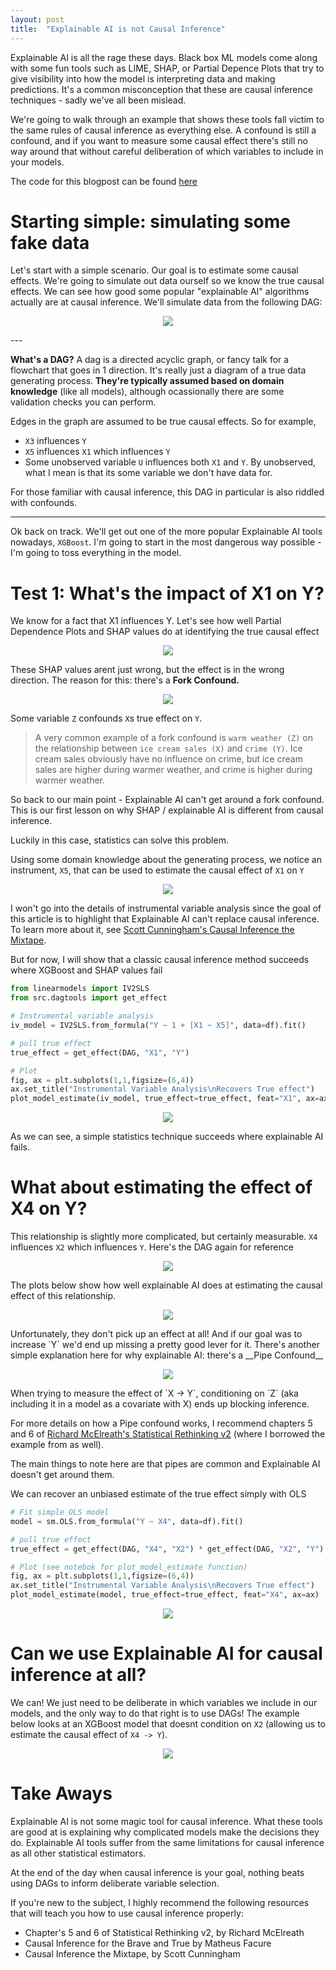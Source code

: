 ```yaml
---
layout: post
title:  "Explainable AI is not Causal Inference"
---
```


Explainable AI is all the rage these days. Black box ML models come along with some fun tools such as LIME, SHAP, or Partial Depence Plots that try to give visibility into how the model is interpreting data and making predictions. It's a common misconception that these are causal inference techniques - sadly we've all been mislead.

We're going to walk through an example that shows these tools fall victim to the same rules of causal inference as everything else. A confound is still a confound, and if you want to measure some causal effect there's still no way around that without careful deliberation of which variables to include in your models.

The code for this blogpost can be found [here](https://github.com/kylejcaron/case_studies/blob/master/Explainable%20AI%20vs%20Causal%20Inference.ipynb)

# Starting simple: simulating some fake data

Let's start with a simple scenario. Our goal is to estimate some causal effects. We're going to simulate out data ourself so we know the true causal effects. We can see how good some popular "explainable AI" algorithms actually are at causal inference. We'll simulate data from the following DAG:

<p align="center">
  <img src="/docs/assets/img/explainable_ai_dag1.png"/>
</p>
---

__What's a DAG?__ A dag is a directed acyclic graph, or fancy talk for a flowchart that goes in 1 direction. It's really just a diagram of a true data generating process. __They're typically assumed based on domain knowledge__ (like all models), although ocassionally there are some validation checks you can perform.

Edges in the graph are assumed to be true causal effects. So for example,

 * `X3` influences `Y`
 * `X5` influences `X1` which influences `Y`
 * Some unobserved variable `U` influences both `X1` and `Y`. By unobserved, what I mean is that its some variable we don't have data for.

For those familiar with causal inference, this DAG in particular is also riddled with confounds.

---

Ok back on track. We'll get out one of the more popular Explainable AI tools nowadays, `XGBoost`. I'm going to start in the most dangerous way possible - I'm going to toss everything in the model. 

# Test 1: What's the impact of X1 on Y?

We know for a fact that X1 influences Y. Let's see how well Partial Dependence Plots and SHAP values do at identifying the true causal effect

<p align="center">
  <img src="/docs/assets/img/explainable_ai_fig2.png"/>
</p>

These SHAP values arent just wrong, but the effect is in the wrong direction. The reason for this: there's a __Fork Confound.__

<p align="center">
  <img src="/docs/assets/img/explainable_ai_fig3.png"/>
</p>

Some variable `Z` confounds `X`s true effect on `Y`. 

> A very common example of a fork confound is `warm weather (Z)` on the relationship between `ice cream sales (X)` and `crime (Y)`. Ice cream sales obviously have no influence on crime, but ice cream sales are higher during warmer weather, and crime is higher during warmer weather.


So back to our main point - Explainable AI can't get around a fork confound. This is our first lesson on why SHAP / explainable AI is different from causal inference. 

Luckily in this case, statistics can solve this problem.

Using some domain knowledge about the generating process, we notice an instrument, `X5`, that can be used to estimate the causal effect of `X1` on `Y`

<p align="center">
  <img src="/docs/assets/img/explainable_ai_fig4.png"/>
</p>

I won't go into the details of instrumental variable analysis since the goal of this article is to highlight that Explainable AI can't replace causal inference. To learn more about it, see [Scott Cunningham's Causal Inference the Mixtape](https://mixtape.scunning.com/instrumental-variables.html?panelset=python-code&panelset1=python-code2).

But for now, I will show that a classic causal inference method succeeds where XGBoost and SHAP values fail

```python
from linearmodels import IV2SLS
from src.dagtools import get_effect

# Instrumental variable analysis
iv_model = IV2SLS.from_formula("Y ~ 1 + [X1 ~ X5]", data=df).fit()

# pull true effect
true_effect = get_effect(DAG, "X1", "Y")

# Plot
fig, ax = plt.subplots(1,1,figsize=(6,4))
ax.set_title("Instrumental Variable Analysis\nRecovers True effect")
plot_model_estimate(iv_model, true_effect=true_effect, feat="X1", ax=ax)
```

<p align="center">
  <img src="/docs/assets/img/explainable_ai_fig5.png"/>
</p>
As we can see, a simple statistics technique succeeds where explainable AI fails.

# What about estimating the effect of X4 on Y?

This relationship is slightly more complicated, but certainly measurable. `X4` influences `X2` which influences `Y`. Here's the DAG again for reference

<p align="center">
  <img src="/docs/assets/img/explainable_ai_dag1.png"/>
</p>
The plots below show how well explainable AI does at estimating the causal effect of this relationship. 

<p align="center">
  <img src="/docs/assets/img/explainable_ai_fig6.png"/>
</p>
Unfortunately, they don't pick up an effect at all! And if our goal was to increase `Y` we'd end up missing a pretty good lever for it. There's another simple explanation here for why explainable AI: there's a __Pipe Confound__

<p align="center">
  <img src="/docs/assets/img/explainable_ai_fig7.png"/>
</p>
When trying to measure the effect of `X -> Y`, conditioning on `Z` (aka including it in a model as a covariate with X) ends up blocking inference. 

For more details on how a Pipe confound works, I recommend chapters 5 and 6 of [Richard McElreath's Statistical Rethinking v2](https://xcelab.net/rm/statistical-rethinking/) (where I borrowed the example from as well).

The main things to note here are that pipes are common and Explainable AI doesn't get around them.

We can recover an unbiased estimate of the true effect simply with OLS

```python
# Fit simple OLS model
model = sm.OLS.from_formula("Y ~ X4", data=df).fit()

# pull true effect
true_effect = get_effect(DAG, "X4", "X2") * get_effect(DAG, "X2", "Y")

# Plot (see notebok for plot_model_estimate function)
fig, ax = plt.subplots(1,1,figsize=(6,4))
ax.set_title("Instrumental Variable Analysis\nRecovers True effect")
plot_model_estimate(model, true_effect=true_effect, feat="X4", ax=ax)
```

<p align="center">
  <img src="/docs/assets/img/explainable_ai_fig8.png"/>
</p>

# Can we use Explainable AI for causal inference at all?

We can! We just need to be deliberate in which variables we include in our models, and the only way to do that right is to use DAGs! The example below looks at an XGBoost model that doesnt condition on `X2` (allowing us to estimate the causal effect of `X4 -> Y`).

<p align="center">
  <img src="/docs/assets/img/explainable_ai_fig9.png"/>
</p>

# Take Aways

Explainable AI is not some magic tool for causal inference. What these tools are good at is explaining why complicated models make the decisions they do. Explainable AI tools suffer from the same limitations for causal inference as all other statistical estimators.

At the end of the day when causal inference is your goal, nothing beats using DAGs to inform deliberate variable selection.

If you're new to the subject, I highly recommend the following resources that will teach you how to use causal inference properly:
 * Chapter's 5 and 6 of Statistical Rethinking v2, by Richard McElreath
 * Causal Inference for the Brave and True by Matheus Facure
 * Causal Inference the Mixtape, by Scott Cunningham
